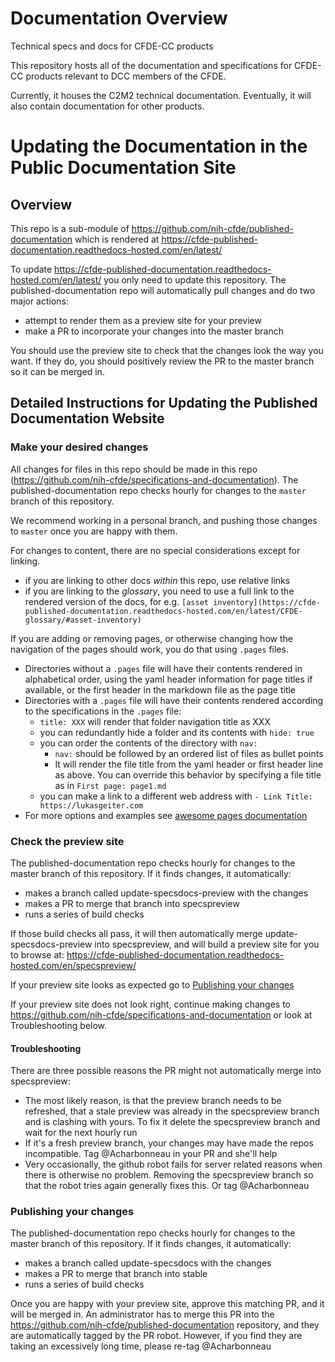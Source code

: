 # Documentation Overview

Technical specs and docs for CFDE-CC products

This repository hosts all of the documentation and specifications for CFDE-CC products relevant to DCC members of the CFDE.

Currently, it houses the C2M2 technical documentation. Eventually, it will also contain documentation for other products.


# Updating the Documentation in the Public Documentation Site

## Overview

This repo is a sub-module of https://github.com/nih-cfde/published-documentation which is rendered at https://cfde-published-documentation.readthedocs-hosted.com/en/latest/

To update https://cfde-published-documentation.readthedocs-hosted.com/en/latest/ you only need to update this repository. The published-documentation repo will automatically pull changes and do two major actions:

- attempt to render them as a preview site for your preview
- make a PR to incorporate your changes into the master branch

You should use the preview site to check that the changes look the way you want. If they do, you should positively review the PR to the master branch so it can be merged in.

## Detailed Instructions for Updating the Published Documentation Website

### Make your desired changes

 All changes for files in this repo should be made in this repo (https://github.com/nih-cfde/specifications-and-documentation). The published-documentation repo checks hourly for changes to the `master` branch of this repository.

 We recommend working in a personal branch, and pushing those changes to `master` once you are happy with them.

For changes to content, there are no special considerations except for linking.
 - if you are linking to other docs *within* this repo, use relative links
 - if you are linking to the *glossary*, you need to use a full link to the rendered version of the docs, for e.g. `[asset inventory](https://cfde-published-documentation.readthedocs-hosted.com/en/latest/CFDE-glossary/#asset-inventory)`

If you are adding or removing pages, or otherwise changing how the navigation of the pages should work, you do that using `.pages` files.

- Directories without a `.pages` file will have their contents rendered in alphabetical order, using the yaml header information for page titles if available, or the first header in the markdown file as the page title
- Directories with a `.pages` file will have their contents rendered according to the specifications in the `.pages` file:
  - `title: XXX` will render that folder navigation title as XXX
  - you can redundantly hide a folder and its contents with `hide: true`
  - you can order the contents of the directory with `nav:`
     - `nav:` should be followed by an ordered list of files as bullet points
     - It will render the file title from the yaml header or first header line as above. You can override this behavior by specifying a file title as in `First page: page1.md`
  - you can make a link to a different web address with `- Link Title: https://lukasgeiter.com`
- For more options and examples see [awesome pages documentation](https://github.com/lukasgeiter/mkdocs-awesome-pages-plugin)

### Check the preview site

The published-documentation repo checks hourly for changes to the master branch of this repository. If it finds changes, it automatically:

- makes a branch called update-specsdocs-preview with the changes
- makes a PR to merge that branch into specspreview
- runs a series of build checks

If those build checks all pass, it will then automatically merge update-specsdocs-preview into specspreview, and will build a preview site for you to browse at: https://cfde-published-documentation.readthedocs-hosted.com/en/specspreview/

If your preview site looks as expected go to [Publishing your changes](#Publishing-your-changes)

If your preview site does not look right, continue making changes to https://github.com/nih-cfde/specifications-and-documentation or look at Troubleshooting below.

#### Troubleshooting

There are three possible reasons the PR might not automatically merge into specspreview:

- The most likely reason, is that the preview branch needs to be refreshed, that a stale preview was already in the specspreview branch and is clashing with yours. To fix it delete the specspreview branch and wait for the next hourly run
- If it's a fresh preview branch, your changes may have made the repos incompatible. Tag @Acharbonneau in your PR and she'll help
- Very occasionally, the github robot fails for server related reasons when there is otherwise no problem. Removing the specspreview branch so that the robot tries again generally fixes this. Or tag @Acharbonneau


### Publishing your changes

The published-documentation repo checks hourly for changes to the master branch of this repository. If it finds changes, it automatically:

- makes a branch called update-specsdocs with the changes
- makes a PR to merge that branch into stable
- runs a series of build checks

Once you are happy with your preview site, approve this matching PR, and it will be merged in. An administrator has to merge this PR into the https://github.com/nih-cfde/published-documentation repository, and they are automatically tagged by the PR robot. However, if you find they are taking an excessively long time, please re-tag @Acharbonneau
